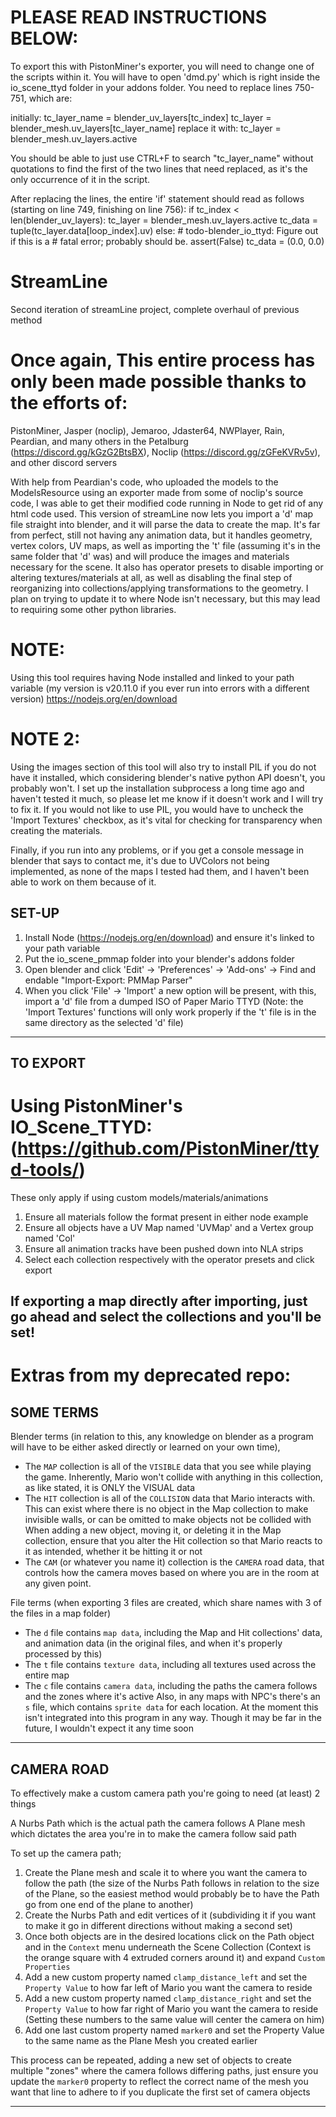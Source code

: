 # PLEASE READ INSTRUCTIONS BELOW:
To export this with PistonMiner's exporter, you will need to change one of the scripts within it. You will have to open 'dmd.py' which is right inside the io_scene_ttyd folder in your addons folder.
You need to replace lines 750-751, which are:

initially:
                            tc_layer_name = blender_uv_layers[tc_index]
							tc_layer = blender_mesh.uv_layers[tc_layer_name]
replace it with:
                            tc_layer = blender_mesh.uv_layers.active

You should be able to just use CTRL+F to search "tc_layer_name" without quotations to find the first of the two lines that need replaced, as it's the only occurrence of it in the script. 

After replacing the lines, the entire 'if' statement should read as follows (starting on line 749, finishing on line 756):
                            if tc_index < len(blender_uv_layers):
								tc_layer = blender_mesh.uv_layers.active
								tc_data = tuple(tc_layer.data[loop_index].uv)
							else:
								# todo-blender_io_ttyd: Figure out if this is a
								# fatal error; probably should be.
								assert(False)
								tc_data = (0.0, 0.0)

# StreamLine
Second iteration of streamLine project, complete overhaul of previous method

# Once again, This entire process has only been made possible thanks to the efforts of:
PistonMiner, Jasper (noclip), Jemaroo, Jdaster64, NWPlayer, Rain, Peardian, and many others in the Petalburg (https://discord.gg/kGzG2BtsBX), Noclip (https://discord.gg/zGFeKVRv5v), and other discord servers

With help from Peardian's code, who uploaded the models to the ModelsResource using an exporter made from some of noclip's source code, I was able to get their modified code running in Node to get rid of any html code used. This version of streamLine now lets you import a 'd' map file straight into blender, and it will parse the data to create the map. It's far from perfect, still not having any animation data, but it handles geometry, vertex colors, UV maps, as well as importing the 't' file (assuming it's in the same folder that 'd' was) and will produce the images and materials necessary for the scene. It also has operator presets to disable importing or altering textures/materials at all, as well as disabling the final step of reorganizing into collections/applying transformations to the geometry. I plan on trying to update it to where Node isn't necessary, but this may lead to requiring some other python libraries.

# NOTE:
Using this tool requires having Node installed and linked to your path variable (my version is v20.11.0 if you ever run into errors with a different version)
https://nodejs.org/en/download

# NOTE 2:
Using the images section of this tool will also try to install PIL if you do not have it installed, which considering blender's native python API doesn't, you probably won't. I set up the installation subprocess a long time ago and haven't tested it much, so please let me know if it doesn't work and I will try to fix it. If you would not like to use PIL, you would have to uncheck the 'Import Textures' checkbox, as it's vital for checking for transparency when creating the materials.

Finally, if you run into any problems, or if you get a console message in blender that says to contact me, it's due to UVColors not being implemented, as none of the maps I tested had them, and I haven't been able to work on them because of it.

SET-UP
----------------------------------------------------------------------------------------------------------------------------------------------------------------------------------------------------------------------------------------------------------------------------------
1. Install Node (https://nodejs.org/en/download) and ensure it's linked to your path variable
2. Put the io_scene_pmmap folder into your blender's addons folder
3. Open blender and click 'Edit' -> 'Preferences' -> 'Add-ons' -> Find and endable "Import-Export: PMMap Parser"
4. When you click 'File' -> 'Import' a new option will be present, with this, import a 'd' file from a dumped ISO of Paper Mario TTYD
    (Note: the 'Import Textures' functions will only work properly if the 't' file is in the same directory as the selected 'd' file)
----------------------------------------------------------------------------------------------------------------------------------------------------------------------------------------------------------------------------------------------------------------------------------

TO EXPORT
----------------------------------------------------------------------------------------------------------------------------------------------------------------------------------------------------------------------------------------------------------------------------------
# Using PistonMiner's IO_Scene_TTYD: (https://github.com/PistonMiner/ttyd-tools/)
These only apply if using custom models/materials/animations
1. Ensure all materials follow the format present in either node example
2. Ensure all objects have a UV Map named 'UVMap' and a Vertex group named 'Col'
3. Ensure all animation tracks have been pushed down into NLA strips
4. Select each collection respectively with the operator presets and click export

If exporting a map directly after importing, just go ahead and select the collections and you'll be set!
----------------------------------------------------------------------------------------------------------------------------------------------------------------------------------------------------------------------------------------------------------------------------------

# Extras from my deprecated repo:

SOME TERMS
----------------------------------------------------------------------------------------------------------------------------------------------------------------------------------------------------------------------------------------------------------------------------------

Blender terms (in relation to this, any knowledge on blender as a program will have to be either asked directly or learned on your own time),
 - The `MAP` collection is all of the `VISIBLE` data that you see while playing the game. Inherently, Mario won't collide with anything in this collection, as like stated, it is ONLY the VISUAL data
 - The `HIT` collection is all of the `COLLISION` data that Mario interacts with. This can exist where there is no object in the Map collection to make invisible walls, or can be omitted to make objects not be collided with
     When adding a new object, moving it, or deleting it in the Map collection, ensure that you alter the Hit collection so that Mario reacts to it as intended, whether it be hitting it or not
 - The `CAM` (or whatever you name it) collection is the `CAMERA` road data, that controls how the camera moves based on where you are in the room at any given point.

File terms (when exporting 3 files are created, which share names with 3 of the files in a map folder)
 - The `d` file contains `map data`, including the Map and Hit collections' data, and animation data (in the original files, and when it's properly processed by this)
 - The `t` file contains `texture data`, including all textures used across the entire map
 - The `c` file contains `camera data`, including the paths the camera follows and the zones where it's active
Also, in any maps with NPC's there's an `s` file, which contains `sprite data` for each location. At the moment this isn't integrated into this program in any way. Though it may be far in the future, I wouldn't expect it any time soon

----------------------------------------------------------------------------------------------------------------------------------------------------------------------------------------------------------------------------------------------------------------------------------

CAMERA ROAD
----------------------------------------------------------------------------------------------------------------------------------------------------------------------------------------------------------------------------------------------------------------------------------

To effectively make a custom camera path you're going to need (at least) 2 things

A Nurbs Path which is the actual path the camera follows
A Plane mesh which dictates the area you're in to make the camera follow said path

To set up the camera path;

1. Create the Plane mesh and scale it to where you want the camera to follow the path (the size of the Nurbs Path follows in relation to the size of the Plane, so the easiest method would probably be to have the Path go from one end of the plane to another)
2. Create the Nurbs Path and edit vertices of it (subdividing it if you want to make it go in different directions without making a second set)
3. Once both objects are in the desired locations click on the Path object and in the `Context` menu underneath the Scene Collection (Context is the orange square with 4 extruded corners around it) and expand `Custom Properties`
4. Add a new custom property named `clamp_distance_left` and set the `Property Value` to how far left of Mario you want the camera to reside
5. Add a new custom property named `clamp_distance_right` and set the `Property Value` to how far right of Mario you want the camera to reside
     (Setting these numbers to the same value will center the camera on him)
6. Add one last custom property named `marker0` and set the Property Value to the same name as the Plane Mesh you created earlier

This process can be repeated, adding a new set of objects to create multiple "zones" where the camera follows differing paths, just ensure you update the `marker0` property to reflect the correct name of the mesh you want that line to adhere to if you duplicate the first set of camera objects

----------------------------------------------------------------------------------------------------------------------------------------------------------------------------------------------------------------------------------------------------------------------------------
